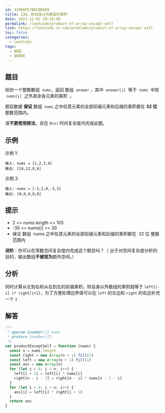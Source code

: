 ```yaml
---
id: 4198AFE7BBCBB809
title: 238、除自身以外数组的乘积
date: 2021-12-02 19:10:48
permalink: /leetcode/product-of-array-except-self
link: https://leetcode-cn.com/problems/product-of-array-except-self
toc: false
categories:
  - LeetCode
tags:
  - 数组
  - 前缀和
---
```


<Level type="medium"/>

## 题目

给你一个整数数组  `nums`，返回 数组  `answer` ，其中  `answer[i]`  等于  `nums`  中除  `nums[i]`  之外其余各元素的乘积  。

题目数据 **保证** 数组  `nums` 之中任意元素的全部前缀元素和后缀的乘积都在 **32 位** 整数范围内。

请**不要使用除法**，且在 `O(n)` 时间复杂度内完成此题。

## 示例

示例 1:

```text
输入: nums = [1,2,3,4]
输出: [24,12,8,6]
```

示例 2:

```text
输入: nums = [-1,1,0,-3,3]
输出: [0,0,9,0,0]
```

## 提示

- 2 <= nums.length <= 105
- -30 <= nums[i] <= 30
- 保证 数组  nums 之中任意元素的全部前缀元素和后缀的乘积都在  32 位 整数范围内

**进阶**：你可以在常数空间复杂度内完成这个题目吗？（ 出于对空间复杂度分析的目的，输出数组**不被视为**额外空间。）

## 分析

同时计算从左到右和从右到左的前缀乘积，除自身以外数组的乘积就等于 `left[i-1] \* right[i+1]`，为了方便处理边界值可以在 `left` 的左边和 `right` 的右边补充一个 `1`

## 解答

```javascript
/**
 * @param {number[]} nums
 * @return {number[]}
 */
var productExceptSelf = function (nums) {
  const n = nums.length
  const right = new Array(n + 1).fill(1)
  const left = new Array(n + 1).fill(1)
  const ans = new Array(n)
  for (let i = 0; i < n; i++) {
    left[i + 1] = left[i] * nums[i]
    right[n - i - 1] = right[n - i] * nums[n - 1 - i]
  }
  for (let i = 0; i < n; i++) {
    ans[i] = left[i] * right[i + 1]
  }
  return ans
}
```
